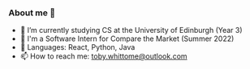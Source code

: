 ### About me 👋



- 🔭 I’m currently studying CS at the University of Edinburgh (Year 3)
- 🚀 I'm a Software Intern for Compare the Market (Summer 2022)
- 🌱 Languages: React, Python, Java
- 📫 How to reach me: toby.whittome@outlook.com

